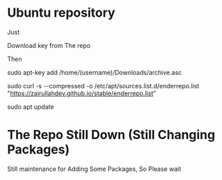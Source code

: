 # Ubuntu repository

Just

Download key from The repo

Then

sudo apt-key add /home/(username)/Downloads/archive.asc


sudo curl -s --compressed -o /etc/apt/sources.list.d/enderrepo.list "https://zairullahdev.github.io/stable/enderrepo.list"

sudo apt update

# The Repo Still Down (Still Changing Packages)


Still maintenance for Adding Some Packages, So Please wait

